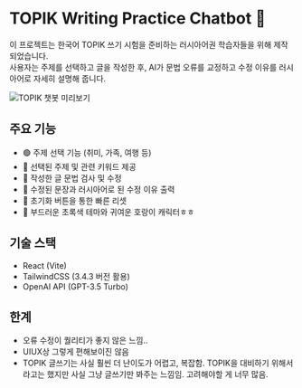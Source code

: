 # TOPIK Writing Practice Chatbot 🐯

이 프로젝트는 한국어 TOPIK 쓰기 시험을 준비하는 러시아어권 학습자들을 위해 제작되었습니다.  
사용자는 주제를 선택하고 글을 작성한 후, AI가 문법 오류를 교정하고 수정 이유를 러시아어로 자세히 설명해 줍니다.

![TOPIK 챗봇 미리보기](https://drive.google.com/uc?id=1vQ1dx2z3_6ujFMQpkNZJpuR1ZiELkxni)

## 주요 기능

-   🟢 주제 선택 기능 (취미, 가족, 여행 등)
-   📝 선택된 주제 및 관련 키워드 제공
-   🧹 작성한 글 문법 검사 및 수정
-   🐯 수정된 문장과 러시아어로 된 수정 이유 출력
-   🔄 초기화 버튼을 통한 빠른 리셋
-   🌿 부드러운 초록색 테마와 귀여운 호랑이 캐릭터ㅎㅎ

## 기술 스택

-   React (Vite)
-   TailwindCSS (3.4.3 버전 활용)
-   OpenAI API (GPT-3.5 Turbo)

## 한계

-   오류 수정이 퀄리티가 좋지 않은 느낌..
-   UIUX상 그렇게 편해보이진 않음
-   TOPIK 글쓰기는 사실 훨씬 더 난이도가 어렵고, 복잡함. TOPIK을 대비하기 위해서라고는 했지만 사실 그냥 글쓰기만 봐주는 느낌임. 고려해야할 게 너무 많음.
